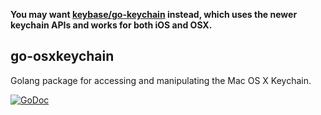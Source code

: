 **You may want [keybase/go-keychain](https://github.com/keybase/go-keychain) instead, which uses the newer keychain APIs and works for both iOS and OSX.**

## go-osxkeychain

Golang package for accessing and manipulating the Mac OS X Keychain.

[![GoDoc](http://godoc.org/github.com/bgentry/go-osxkeychain?status.png)](http://godoc.org/github.com/bgentry/go-osxkeychain)
